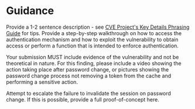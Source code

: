 # Guidance

Provide a 1-2 sentence description - see [CVE Project's Key Details Phrasing Guide](http://cveproject.github.io/docs/content/key-details-phrasing.pdf) for tips. Provide a step-by-step walkthrough on how to access the authentication mechanism and how to exploit the vulnerability to obtain access or perform a function that is intended to enforce authentication.

Your submission MUST include evidence of the vulnerability and not be theoretical in nature. For this finding, please include a video showing the action taking place after password change, or pictures showing the password change process not removing a token from the cache and performing a sensitive action.

Attempt to escalate the failure to invalidate the session on password change. If this is possible, provide a full proof-of-concept here.
